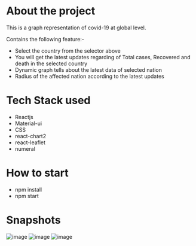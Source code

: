 # About the project
This is a graph representation of covid-19 at global level.

Contains the following feature:-

* Select the country from the selector above 
* You will get the latest updates regarding of Total cases, Recovered and death in the selected country
* Dynamic graph tells about the latest data of selected nation
* Radius of the affected nation according to the latest updates

# Tech Stack used

* Reactjs
* Material-ui
* CSS
* react-chart2
* react-leaflet
* numeral

# How to start

* npm install
* npm start

# Snapshots
![image](https://user-images.githubusercontent.com/48439116/91601167-cb110080-e986-11ea-999c-65f50dc9e11a.png)
![image](https://user-images.githubusercontent.com/48439116/91601215-de23d080-e986-11ea-9029-beb58fcdcdd8.png)
![image](https://user-images.githubusercontent.com/48439116/91601261-f1cf3700-e986-11ea-80c3-46cbd9a6fc13.png)

